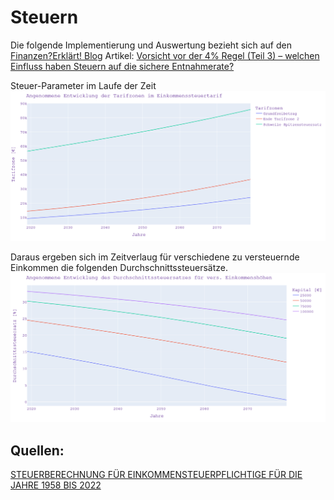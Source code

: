 # Steuern

Die folgende Implementierung und Auswertung bezieht sich auf den [Finanzen?Erklärt! Blog](https://www.finanzen-erklaert.de/) Artikel: [Vorsicht vor der 4% Regel (Teil 3) – welchen Einfluss haben Steuern auf die sichere Entnahmerate?](https://www.finanzen-erklaert.de/vorsicht-vor-der-4-regel-teil-3-welchen-einfluss-haben-steuern-auf-die-sichere-entnahmerate/)

Steuer-Parameter im Laufe der Zeit
![Angenommene Entwicklung der Tarifzonene im Einkommenssteuertarif](Steuertarifzonen.png)

Daraus ergeben sich im Zeitverlaug für verschiedene zu versteuernde Einkommen die folgenden Durchschnittssteuersätze.
![Angenommene Entwicklung des Durchschnittssteuersatzes für verschiedene Einkommenshöhen](Durchschnittssteuersatz.png)



## Quellen:
[STEUERBERECHNUNG FÜR EINKOMMENSTEUERPFLICHTIGE FÜR DIE JAHRE 1958 BIS 2022 ](https://www.bmf-steuerrechner.de/ekst/eingabeformekst.xhtml)
